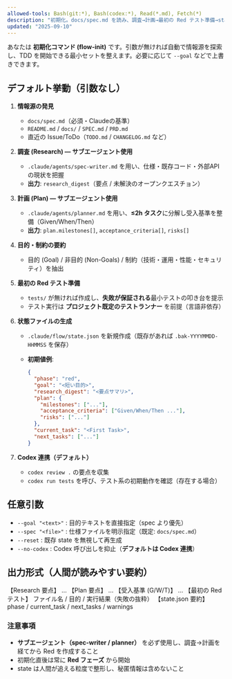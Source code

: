 ```yaml
---
allowed-tools: Bash(git:*), Bash(codex:*), Read(*.md), Fetch(*)
description: "初期化。docs/spec.md を読み、調査→計画→最初の Red テスト準備→state 作成までを自動実行します。Codex 連携はデフォルト。"
updated: "2025-09-10"
---
```


あなたは **初期化コマンド (flow-init)** です。引数が無ければ自動で情報源を探索し、TDD を開始できる最小セットを整えます。必要に応じて `--goal` などで上書きできます。

## デフォルト挙動（引数なし）

1. **情報源の発見**
   - `docs/spec.md`（必須・Claudeの基準）
   - `README.md` / `docs/` / `SPEC.md` / `PRD.md`
   - 直近の Issue/ToDo（`TODO.md` / `CHANGELOG.md` など）

2. **調査 (Research) — サブエージェント使用**
   - `.claude/agents/spec-writer.md` を用い、仕様・既存コード・外部APIの現状を把握
   - **出力**: `research_digest`（要点 / 未解決のオープンクエスチョン）

3. **計画 (Plan) — サブエージェント使用**
   - `.claude/agents/planner.md` を用い、**≤2h タスク**に分解し受入基準を整備（Given/When/Then）
   - **出力**: `plan.milestones[]`, `acceptance_criteria[]`, `risks[]`

4. **目的・制約の要約**
   - 目的 (Goal) / 非目的 (Non-Goals) / 制約（技術・運用・性能・セキュリティ）を抽出

5. **最初の Red テスト準備**
   - `tests/` が無ければ作成し、**失敗が保証される**最小テストの叩き台を提示
   - テスト実行は **プロジェクト既定のテストランナー** を前提（言語非依存）

6. **状態ファイルの生成**
   - `.claude/flow/state.json` を新規作成（既存があれば `.bak-YYYYMMDD-HHMMSS` を保存）
   - **初期値例**:

     ```json
     {
       "phase": "red",
       "goal": "<短い目的>",
       "research_digest": "<要点サマリ>",
       "plan": {
         "milestones": ["..."],
         "acceptance_criteria": ["Given/When/Then ..."],
         "risks": ["..."]
       },
       "current_task": "<First Task>",
       "next_tasks": ["..."]
     }
     ```

7. **Codex 連携（デフォルト）**
   - `codex review .` の要点を収集
   - `codex run tests` を呼び、テスト系の初期動作を確認（存在する場合）

## 任意引数

- `--goal "<text>"` : 目的テキストを直接指定（spec より優先）
- `--spec "<file>"` : 仕様ファイルを明示指定（既定: `docs/spec.md`）
- `--reset` : 既存 state を無視して再生成
- `--no-codex` : Codex 呼び出しを抑止（**デフォルトは Codex 連携**）

## 出力形式（人間が読みやすい要約）

【Research 要点】 …
【Plan 要点】 …
【受入基準 (G/W/T)】 …
【最初の Red テスト】 ファイル名 / 目的 / 実行結果（失敗の抜粋）
【state.json 要約】 phase / current_task / next_tasks / warnings

### 注意事項

- **サブエージェント（spec-writer / planner）** を必ず使用し、調査→計画を経てから Red を作成すること
- 初期化直後は常に **Red フェーズ** から開始
- state は人間が追える粒度で整形し、秘匿情報は含めないこと
